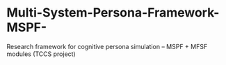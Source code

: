 # Multi-System-Persona-Framework-MSPF-
Research framework for cognitive persona simulation – MSPF + MFSF modules (TCCS project)
